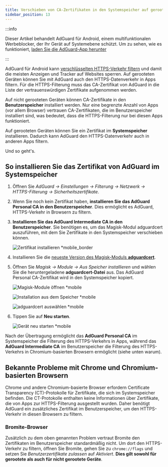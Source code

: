```yaml
---
title: Verschieben von CA-Zertifikaten in den Systemspeicher auf gerooteten Geräten
sidebar_position: 13
---
```


:::info

Dieser Artikel behandelt AdGuard für Android, einem multifunktionalen Werbeblocker, der Ihr Gerät auf Systemebene schützt. Um zu sehen, wie es funktioniert, [laden Sie die AdGuard-App herunter](https://agrd.io/download-kb-adblock)

:::

AdGuard für Android kann [verschlüsselten HTTPS-Verkehr filtern](/general/https-filtering/what-is-https-filtering) und damit die meisten Anzeigen und Tracker auf Websites sperren. Auf gerooteten Geräten können Sie mit AdGuard auch den HTTPS-Datenverkehr in Apps filtern. Für die HTTPS-Filterung muss das CA-Zertifikat von AdGuard in die Liste der vertrauenswürdigen Zertifikate aufgenommen werden.

Auf nicht gerooteten Geräten können CA-Zertifikate in den **Benutzerspeicher** installiert werden. Nur eine begrenzte Anzahl von Apps (vor allem Browser) vertrauen CA-Zertifikaten, die im Benutzerspeicher installiert sind, was bedeutet, dass die HTTPS-Filterung nur bei diesen Apps funktioniert.

Auf gerooteten Geräten können Sie ein Zertifikat im **Systemspeicher** installieren. Dadurch kann AdGuard den HTTPS-Datenverkehr auch in anderen Apps filtern.

Und so geht's.

## So installieren Sie das Zertifikat von AdGuard im Systemspeicher

1. Öffnen Sie *AdGuard → Einstellungen → Filterung → Netzwerk → HTTPS-Filterung → Sicherheitszertifikate*.

1. Wenn Sie noch kein Zertifikat haben, **installieren Sie das AdGuard Personal CA in den Benutzerspeicher**. Dies ermöglicht es AdGuard, HTTPS-Verkehr in Browsern zu filtern.

1. **Installieren Sie das AdGuard Intermediate CA in den Benutzerspeicher**. Sie benötigen es, um das Magisk-Modul adguardcert auszuführen, mit dem Sie Zertifikate in den Systemspeicher verschieben können.

    ![Zertifikat installieren *mobile_border](https://cdn.adtidy.org/blog/new/asx1xksecurity_certificates.png)

1. Installieren Sie die [neueste Version des Magisk-Moduls **adguardcert**](https://github.com/AdguardTeam/adguardcert/releases/latest/).

1. Öffnen Sie *Magisk → Module → Aus Speicher installieren* und wählen Sie die heruntergeladene **adguardcert-Datei** aus. Das AdGuard Personal CA-Zertifikat wird in den Systemspeicher kopiert.

    ![Magisk-Module öffnen *mobile](https://cdn.adtidy.org/content/kb/ad_blocker/android/solving_problems/https-certificate-for-rooted/magisk-module-4.png)

    ![Installation aus dem Speicher *mobile](https://cdn.adtidy.org/content/kb/ad_blocker/android/solving_problems/https-certificate-for-rooted/magisk-module-5.png)

    ![adguardcert auswählen *mobile](https://cdn.adtidy.org/content/kb/ad_blocker/android/solving_problems/https-certificate-for-rooted/magisk-module-6.png)

1. Tippen Sie auf **Neu starten**.

    ![Gerät neu starten *mobile](https://cdn.adtidy.org/content/kb/ad_blocker/android/solving_problems/https-certificate-for-rooted/magisk-module-7.png)

Nach der Übertragung ermöglicht das **AdGuard Personal CA** im Systemspeicher die Filterung des HTTPS-Verkehrs in Apps, während das **AdGuard Intermediate CA** im Benutzerspeicher die Filterung des HTTPS-Verkehrs in Chromium-basierten Browsern ermöglicht (siehe unten warum).

## Bekannte Probleme mit Chrome und Chromium-basierten Browsern

Chrome und andere Chromium-basierte Browser erfordern Certificate Transparency (CT)-Protokolle für Zertifikate, die sich im Systemspeicher befinden. Die CT-Protokolle enthalten keine Informationen über Zertifikate, die von Apps zur HTTPS-Filterung ausgestellt wurden. Daher benötigt AdGuard ein zusätzliches Zertifikat im Benutzerspeicher, um den HTTPS-Verkehr in diesen Browsern zu filtern.

### Bromite-Browser

Zusätzlich zu dem oben genannten Problem vertraut Bromite den Zertifikaten im Benutzerspeicher standardmäßig nicht. Um dort den HTTPS-Verkehr zu filtern, öffnen Sie Bromite, gehen Sie zu `chrome://flags` und setzen Sie *Benutzerzertifikate zulassen* auf *Aktiviert*. **Dies gilt sowohl für gerootete als auch für nicht gerootete Geräte**.
